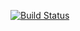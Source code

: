 [![Build Status](https://travis-ci.org/Antihayp/Coursework_TRPO.svg?branch=master)](https://travis-ci.org/Antihayp/Coursework_TRPO)
